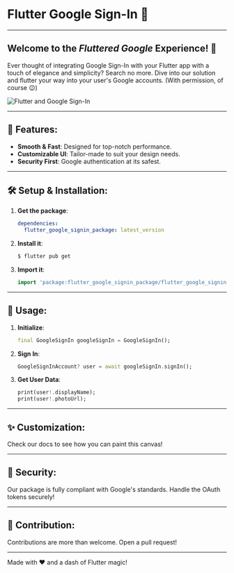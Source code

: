 # Flutter Google Sign-In 🚀

---

## Welcome to the _Fluttered Google_ Experience! 🎉

Ever thought of integrating Google Sign-In with your Flutter app with a touch of elegance and simplicity? Search no more. Dive into our solution and flutter your way into your user's Google accounts. (With permission, of course 😉)

![Flutter and Google Sign-In](https://user-images.githubusercontent.com/4372065/84383242-8d170280-ac09-11ea-8f7e-e162197c791b.png)

---

## 🌟 Features:
- **Smooth & Fast**: Designed for top-notch performance.
- **Customizable UI**: Tailor-made to suit your design needs.
- **Security First**: Google authentication at its safest.

---

## 🛠 Setup & Installation:

1. **Get the package**:
    ```yaml
    dependencies:
      flutter_google_signin_package: latest_version
    ```

2. **Install it**:
    ```bash
    $ flutter pub get
    ```

3. **Import it**:
    ```dart
    import 'package:flutter_google_signin_package/flutter_google_signin_package.dart';
    ```

---

## 💼 Usage:

1. **Initialize**:
    ```dart
    final GoogleSignIn googleSignIn = GoogleSignIn();
    ```

2. **Sign In**:
    ```dart
    GoogleSignInAccount? user = await googleSignIn.signIn();
    ```

3. **Get User Data**:
    ```dart
    print(user!.displayName);
    print(user!.photoUrl);
    ```

---

## ✨ Customization:
Check our docs to see how you can paint this canvas!

---

## 🔐 Security:
Our package is fully compliant with Google's standards. Handle the OAuth tokens securely!

---

## 🙌 Contribution:
Contributions are more than welcome. Open a pull request!

---

Made with ❤️ and a dash of Flutter magic!
